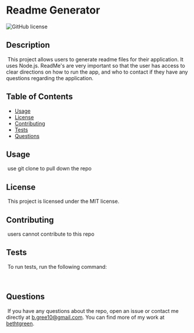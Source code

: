# Readme Generator
  ![GitHub license](https://img.shields.io/badge/license-MIT-blue.svg)
  ​
  ## Description
  ​
  This project allows users to generate readme files for their application. It uses Node.js. ReadMe's are very important so that the user has access to clear directions on how to run the app, and who to contact if they have any questions regarding the application. 
  ​
  ## Table of Contents 
  
  * [Usage](#usage)
  ​
  * [License](#license)
  ​
  * [Contributing](#contributing)
  ​
  * [Tests](#tests)
  ​
  * [Questions](#questions)
  ​
  ## Usage
  ​
  use git clone to pull down the repo 
  ​
  ## License
  ​
  This project is licensed under the MIT license.
    
  ## Contributing
  ​
  users cannot contribute to this repo
  ​
  ## Tests
  ​
  To run tests, run the following command:

  ​
  ## Questions
  ​
  If you have any questions about the repo, open an issue or contact me directly at b.gree10@gmail.com. You can find more of my work at [bethtgreen](https://github.com/bethtgreen/).
  